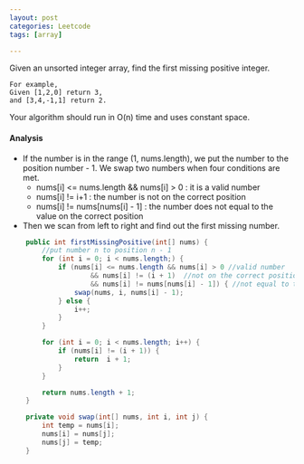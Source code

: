 ```yaml
---
layout: post
categories: Leetcode
tags: [array]

---
```


Given an unsorted integer array, find the first missing positive integer.
```
For example,
Given [1,2,0] return 3,
and [3,4,-1,1] return 2.
```
Your algorithm should run in O(n) time and uses constant space. 

#### Analysis

- If the number is in the range (1, nums.length), we put the number to the position number - 1. We swap two numbers 
  when four conditions are met.
  - nums[i] <= nums.length  && nums[i] > 0  : it is a valid number
  - nums[i] != i+1 : the number is not on the correct position
  - nums[i] != nums[nums[i] - 1] : the number does not equal to the value on the correct position
- Then we scan from left to right and find out the first missing number.


```java
    public int firstMissingPositive(int[] nums) {
        //put number n to position n - 1
        for (int i = 0; i < nums.length;) {
            if (nums[i] <= nums.length && nums[i] > 0 //valid number
                    && nums[i] != (i + 1)  //not on the correct position
                    && nums[i] != nums[nums[i] - 1]) { //not equal to the value on the correct position
                swap(nums, i, nums[i] - 1);
            } else {
                i++;
            }
        }

        for (int i = 0; i < nums.length; i++) {
            if (nums[i] != (i + 1)) {
                return  i + 1;
            }
        }

        return nums.length + 1;
    }

    private void swap(int[] nums, int i, int j) {
        int temp = nums[i];
        nums[i] = nums[j];
        nums[j] = temp;
    }
```
